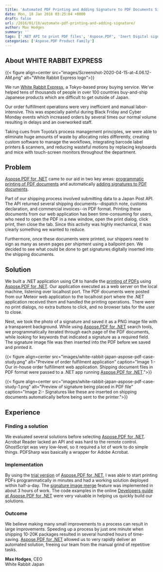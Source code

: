 ```yaml
---
title: 'Automated PDF Printing and Adding Signature to PDF Documents Significantly Improved Productivity'
date: Mon, 18 Jan 2016 03:25:04 +0000
draft: false
url: /2016/01/18/automate-pdf-printing-and-adding-signature/
author: Max Hodges
summary: ''
tags: ['.NET API to print PDF files', 'Aspose.PDF', 'Inert Digital signatures in PDF files', 'Insert Digital signatures in PDF files without Adobe Acrobat', 'PDF file printing and digital signature capabilities', 'Print PDF files programatically', 'Print PDF files without using Adobe Acrobat', 'Success Stories']
categories: ['Aspose.PDF Product Family']
---
```


## About WHITE RABBIT EXPRESS



{{< figure align=center src="images/Screenshot-2020-04-15-at-4.06.12-AM.png" alt="White Rabbit Express logo">}}


We run [White Rabbit Express][1], a Tokyo-based proxy buying service. We’ve helped tens of thousands of people in over 100 countries buy-and-ship Japanese products which are difficult to get outside of Japan.

Our order fulfillment operations were very inefficient and manual labor-intensive. This was especially painful during Black Friday and Cyber Monday events which increased orders by several times our normal volume resulting in delays and an overworked staff.

Taking cues from Toyota’s process management principles, we were able to eliminate huge amounts of waste by allocating roles differently, creating custom software to manage the workflows, integrating barcode label printers & scanners, and reducing wasteful motions by replacing keyboards and mice with touch-screen monitors throughout the department.

## Problem

[Aspose.PDF for .NET][2] came to our aid in two key areas: [programmatic printing of PDF documents][3] and automatically [adding signatures to PDF documents][4].

Part of our shipping process involved submitting data to a Japan Post API. The API returned several shipping documents--dispatch note, customs declaration, and commercial invoices--in PDF format. Printing these documents from our web application has been time-consuming for users, who need to open the PDF in a new window, open the print dialog, click print, then close the tab. Since this activity was highly mechanical, it was clearly something we wanted to reduce.

Furthermore, once these documents were printed, our shippers need to sign as many as seven pages per shipment using a ballpoint pen. We decided to see what could be done to get signatures digitally inserted into the shipping documents.

## Solution

We built a .NET application using C# to handle the [printing of PDFs][5] using [Aspose.PDF for .NET][6]. Our application executed as a web server on the local machine, listening over localhost port. The PDF documents were posted from our Meteor web application to the localhost port where the .NET application received them and handled the printing operations. There were no print dialogs, no extra buttons to click, and no browser tabs for the user to close.

Next, we took the photo of a signature and saved it as a PNG image file with a transparent background. While using [Aspose.PDF for .NET][7] search tools, we programmatically iterated through each page of the PDF documents, while looking for keywords that indicated a signature as a required field. The signature image file was then inserted into the PDF before we saved and printed it.



{{< figure align=center src="images/white-rabbit-japan-aspose-pdf-case-study.png" alt="Preview of order fulfilment application" caption="Image 1:- Our in-house order fulfillment web application. Shipping document files in PDF format were passed to a .NET app running [Aspose.PDF for .NET](https://products.aspose.com/pdf/net).">}}




{{< figure align=center src="images/white-rabbit-japan-aspose-pdf-case-study-1.png" alt="Preview of signature being placed in PDF file" caption="Image 2:- Signatures like these are inserted on shipping documents automatically before being sent to the printer.">}}


## Experience

### **Finding a solution**

We evaluated several solutions before selecting [Aspose.PDF for .NET][8]. Acrobat Reader lacked an API and was hard to the remote control. GhostScript was very low-level, so it required a lot of work to do simple things. PDFSharp was basically a wrapper for Adobe Acrobat.

### **Implementation**

By using the [trial version][9] of [Aspose.PDF for .NET][10], I was able to start printing PDFs programmatically in minutes and had a working solution deployed within half-a-day. The [signature image merge][11] feature was implemented in about 3 hours of work. The code examples in the online [Developers guide at Aspose.PDF for .NET][12] were very valuable in helping us quickly build our solutions.

### **Outcome**

We believe making many small improvements to a process can result in large improvements. Speeding up a process by just one minute when shipping 10-20K packages resulted in several hundred hours of time-saving. [Aspose.PDF for .NET][13] allowed us to very rapidly deliver an automated solution, freeing our team from the manual grind of repetitive tasks.

**Max Hodges**, CEO  
White Rabbit Japan




[1]: https://www.whiterabbitexpress.com/
[2]: https://products.aspose.com/pdf/net
[3]: https://docs.aspose.com/display/pdfnet/Working+with+PDF+printing+-+Facades
[4]: https://docs.aspose.com/display/pdfnet/Digitally+sign+PDF+file
[5]: https://docs.aspose.com/display/pdfnet/Working+with+PDF+printing+-+Facades
[6]: https://products.aspose.com/pdf/net
[7]: https://products.aspose.com/pdf/net
[8]: https://products.aspose.com/pdf/net
[9]: https://downloads.aspose.com/pdf/net
[10]: https://products.aspose.com/pdf/net
[11]: https://docs.aspose.com/display/pdfnet/Digitally+sign+PDF+file
[12]: https://docs.aspose.com/display/pdfnet/Developer+Guide
[13]: https://products.aspose.com/pdf/net




